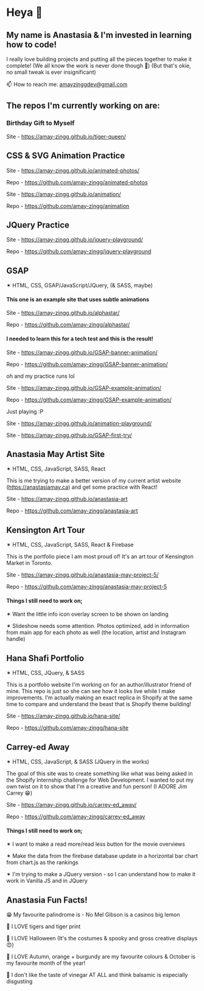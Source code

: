 # Heya 👋

## My name is Anastasia & I'm invested in learning how to code!

I really love building projects and putting all the pieces together to make it complete! (We all know the work is never done though 🤪) (But that's okie, no small tweak is ever insignificant) 

📫 How to reach me: amayzinggdev@gmail.com

## The repos I'm currently working on are: 

### Birthday Gift to Myself

Site - https://amay-zingg.github.io/tiger-queen/

## CSS & SVG Animation Practice

Site - https://amay-zingg.github.io/animated-photos/

Repo - https://github.com/amay-zingg/animated-photos

Site - https://amay-zingg.github.io/animation/

Repo - https://github.com/amay-zingg/animation


## JQuery Practice

Site - https://amay-zingg.github.io/jquery-playground/

Repo - https://github.com/amay-zingg/jquery-playground

## GSAP
✶ HTML, CSS, GSAP/JavaScript/JQuery, (& SASS, maybe)

#### This one is an example site that uses subtle animations

Site - https://amay-zingg.github.io/alphastar/

Repo - https://github.com/amay-zingg/alphastar/


#### I needed to learn this for a tech test and this is the result!

Site - https://amay-zingg.github.io/GSAP-banner-animation/

Repo - https://github.com/amay-zingg/GSAP-banner-animation/


oh and my practice runs lol

Site - https://amay-zingg.github.io/GSAP-example-animation/

Repo - https://github.com/amay-zingg/GSAP-example-animation/


Just playing :P

Site - https://amay-zingg.github.io/animation-playground/

Site - https://amay-zingg.github.io/GSAP-first-try/


## Anastasia May Artist Site
✶ HTML, CSS, JavaScript, SASS, React

This is me trying to make a better version of my current artist website (https://anastasiamay.ca) and get some practice with React!

Site - https://amay-zingg.github.io/anastasia-art

Repo - https://github.com/amay-zingg/anastasia-art


## Kensington Art Tour
✶ HTML, CSS, JavaScript, SASS, React & Firebase

This is the portfolio piece I am most proud of! It's an art tour of Kensington Market in Toronto. 

Site - https://amay-zingg.github.io/anastasia-may-project-5/

Repo - https://github.com/amay-zingg/anastasia-may-project-5

#### Things I still need to work on;

✶ Want the little info icon overlay screen to be shown on landing 

✶ Slideshow needs some attention. Photos optimized, add in information from main app for each photo as well (the location, artist and Instagram handle) 


## Hana Shafi Portfolio
✶ HTML, CSS, JQuery, & SASS

This is a portfolio website I'm working on for an author/illustrator friend of mine. This repo is just so she can see how it looks live while I make improvements. I'm actually making an exact replica in Shopify at the same time to compare and understand the beast that is Shopify theme building!

Site - https://amay-zingg.github.io/hana-site/

Repo - https://github.com/amay-zingg/hana-site


## Carrey-ed Away
✶ HTML, CSS, JavaScript, & SASS (JQuery in the works)

The goal of this site was to create something like what was being asked in the Shopify Internship challenge for Web Development. I wanted to put my own twist on it to show that I'm a creative and fun person! (I ADORE Jim Carrey 😁)

Site - https://amay-zingg.github.io/carrey-ed_away/

Repo - https://github.com/amay-zingg/carrey-ed_away

#### Things I still need to work on; 

✶ I want to make a read more/read less button for the movie overviews

✶ Make the data from the firebase database update in a horizontal bar chart from chart.js as the rankings

✶ I'm trying to make a JQuery version - so I can understand how to make it work in Vanilla JS and in JQuery



## Anastasia Fun Facts!
😁 My favourite palindrome is - No Mel Gibson is a casinos big lemon

🐅 I LOVE tigers and tiger print

🎃 I LOVE Halloween (It's the costumes & spooky and gross creative displays 😍)

🍁 I LOVE Autumn, orange + burgundy are my favourite colours & October is my favourite month of the year!

🤢 I don't like the taste of vinegar AT ALL and think balsamic is especially disgusting
